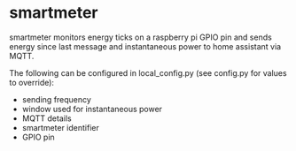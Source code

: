 # smartmeter

smartmeter monitors energy ticks on a raspberry pi GPIO pin and sends energy since last message and instantaneous power to home assistant via MQTT.

The following can be configured in local_config.py (see config.py for values to override):
- sending frequency
- window used for instantaneous power
- MQTT details
- smartmeter identifier
- GPIO pin